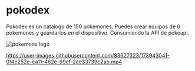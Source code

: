 # pokodex
Pokodex es un catalogo de 150 pokemones. Puedes crear equipos de 6 pokemones y guardarlos en el dispositivo. Consumiendo la API de pokeapi.

![pokemons logo](https://user-images.githubusercontent.com/83627323/173942930-a1286124-845d-4356-a918-c3c73e104174.png)





https://user-images.githubusercontent.com/83627323/173943041-0f4e252e-ca11-462e-99ef-2ae33739c2ab.mp4

